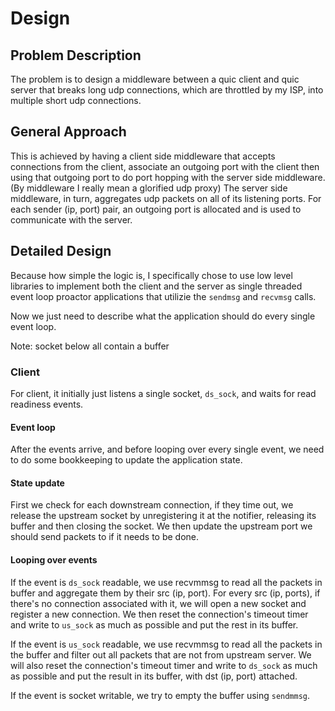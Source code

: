 # Design

## Problem Description

The problem is to design a middleware between a quic client and quic server
that breaks long udp connections, which are throttled by my ISP, into multiple short
udp connections.

## General Approach

This is achieved by having a client side middleware that accepts connections from
the client, associate an outgoing port with the client then using that outgoing
port to do port hopping with the server side middleware. (By middleware I really
mean a glorified udp proxy) The server side middleware, in turn, aggregates udp
packets on all of its listening ports. For each sender (ip, port) pair, an
outgoing port is allocated and is used to communicate with the server.

## Detailed Design

Because how simple the logic is, I specifically chose to use low level libraries
to implement both the client and the server as single threaded event loop proactor
applications that utilizie the `sendmsg` and `recvmsg` calls.

Now we just need to describe what the application should do every single event loop.

Note: socket below all contain a buffer

### Client

For client, it initially just listens a single socket, `ds_sock`, and waits for read
readiness events.

#### Event loop

After the events arrive, and before looping over every single event,
we need to do some bookkeeping to update the application state.

#### State update

First we check for each downstream connection, if they time out, we release the
upstream socket by unregistering it at the notifier, releasing its buffer and then
closing the socket. We then update the upstream port we should send packets to
if it needs to be done.

#### Looping over events

If the event is `ds_sock` readable, we use recvmmsg to read all the packets in buffer
and aggregate them by their src (ip, port). For every src (ip, ports), if there's no
connection associated with it, we will open a new socket and register a new connection.
We then reset the connection's timeout timer and write to `us_sock` as much as possible
and put the rest in its buffer.

If the event is `us_sock` readable, we use recvmmsg to read all the packets in the
buffer and filter out all packets that are not from upstream server. We will
also reset the connection's timeout timer and write to `ds_sock` as much as possible
and put the result in its buffer, with dst (ip, port) attached.

If the event is socket writable, we try to empty the buffer using `sendmmsg`.